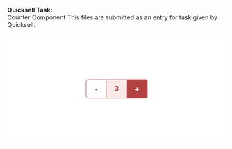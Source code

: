 <strong>Quicksell Task:</strong><br>
Counter Component
This files are submitted as an entry for task given by Quicksell.

![](screenshots/Counter-Image.png)

